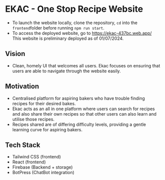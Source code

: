 # EKAC - One Stop Recipe Website

* To launch the website locally, clone the repository, `cd` into the `frontend`folder before running `npm run start`. 
* To access the deployed website, go to https://ekac-437bc.web.app/ This website is preliminary deployed as of 01/07/2024. 

## Vision
* Clean, homely UI that welcomes all users. Ekac focuses on ensuring that users are able to navigate through the website easily.

## Motivation 
* Centralised platform for aspiring bakers who have trouble finding recipes for their desired bakes. 
* Ekac acts as an all in one platform where users can search for recipes and also share their own recipes so that other users can also learn and utilise those recipes.
* Recipes shared are of differing difficulty levels, providing a gentle learning curve for aspiring bakers.

## Tech Stack 
* Tailwind CSS (frontend)
* React (frontend)
* Firebase (Backend + storage)
* BotPress (ChatBot integration)
